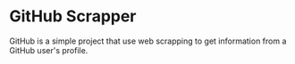 # GitHub Scrapper

GitHub is a simple project that use web scrapping to get information from a GitHub user's profile.